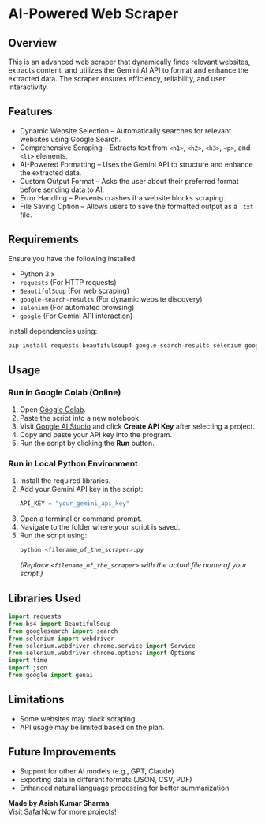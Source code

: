 # AI-Powered Web Scraper

## Overview
This is an advanced web scraper that dynamically finds relevant websites, extracts content, and utilizes the Gemini AI API to format and enhance the extracted data. The scraper ensures efficiency, reliability, and user interactivity.

## Features
- Dynamic Website Selection – Automatically searches for relevant websites using Google Search.
- Comprehensive Scraping – Extracts text from `<h1>`, `<h2>`, `<h3>`, `<p>`, and `<li>` elements.
- AI-Powered Formatting – Uses the Gemini API to structure and enhance the extracted data.
- Custom Output Format – Asks the user about their preferred format before sending data to AI.
- Error Handling – Prevents crashes if a website blocks scraping.
- File Saving Option – Allows users to save the formatted output as a `.txt` file.

## Requirements
Ensure you have the following installed:
- Python 3.x
- `requests` (For HTTP requests)
- `BeautifulSoup` (For web scraping)
- `google-search-results` (For dynamic website discovery)
- `selenium` (For automated browsing)
- `google` (For Gemini API interaction)

Install dependencies using:
```bash
pip install requests beautifulsoup4 google-search-results selenium google-generativeai
```

## Usage
### Run in Google Colab (Online)
1. Open [Google Colab](https://colab.research.google.com/).
2. Paste the script into a new notebook.
3. Visit [Google AI Studio](https://aistudio.google.com/) and click **Create API Key** after selecting a project.
4. Copy and paste your API key into the program.
5. Run the script by clicking the **Run** button.

### Run in Local Python Environment
1. Install the required libraries.
2. Add your Gemini API key in the script:
   ```python
   API_KEY = "your_gemini_api_key"
   ```
3. Open a terminal or command prompt.
4. Navigate to the folder where your script is saved.
5. Run the script using:
   ```bash
   python <filename_of_the_scraper>.py
   ```
   *(Replace `<filename_of_the_scraper>` with the actual file name of your script.)*

## Libraries Used
```python
import requests
from bs4 import BeautifulSoup
from googlesearch import search
from selenium import webdriver
from selenium.webdriver.chrome.service import Service
from selenium.webdriver.chrome.options import Options
import time
import json
from google import genai
```

## Limitations
- Some websites may block scraping.
- API usage may be limited based on the plan.

## Future Improvements
- Support for other AI models (e.g., GPT, Claude)
- Exporting data in different formats (JSON, CSV, PDF)
- Enhanced natural language processing for better summarization

**Made by Asish Kumar Sharma**  
Visit [SafarNow](https://safarnow.in) for more projects!

